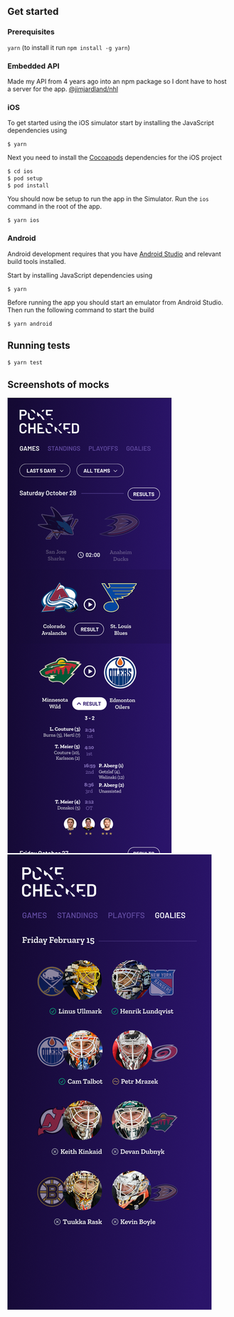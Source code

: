 ## Get started

### Prerequisites

`yarn` (to install it run `npm install -g yarn`)

### Embedded API

Made my API from 4 years ago into an npm package so I dont have to host a server for the app. [@jimjardland/nhl](https://github.com/Jimjardland/nhl)

### iOS

To get started using the iOS simulator start by installing the JavaScript
dependencies using

```
$ yarn
```

Next you need to install the [Cocoapods](https://cocoapods.org/) dependencies
for the iOS project

```
$ cd ios
$ pod setup
$ pod install
```

You should now be setup to run the app in the Simulator. Run the `ios` command
in the root of the app.

```
$ yarn ios
```

### Android

Android development requires that you have [Android Studio](https://developer.android.google.cn/studio?hl=en) and relevant build tools installed.

Start by installing JavaScript dependencies using

```
$ yarn
```

Before running the app you should start an emulator from Android Studio. Then
run the following command to start the build

```
$ yarn android
```

## Running tests

```
$ yarn test
```

## Screenshots of mocks

![Mocks](screenshots/mock.png)
![Mocks](screenshots/mock-goalie.png)
